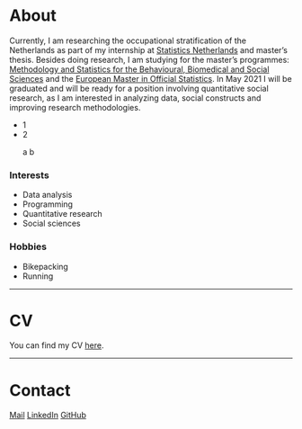 # About

Currently, I am researching the occupational stratification of the Netherlands as part of my internship at [Statistics Netherlands](https://www.cbs.nl/en-gb) and master’s thesis. Besides doing research, I am studying for the master’s programmes: [Methodology and Statistics for the Behavioural, Biomedical and Social Sciences](https://www.uu.nl/masters/en/methodology-and-statistics-behavioural-biomedical-and-social-sciences) and the [European Master in Official Statistics](https://ec.europa.eu/eurostat/web/european-statistical-system/emos). In May 2021 I will be graduated and will be ready for a position involving quantitative social research, as I am interested in analyzing data, social constructs and improving research methodologies.

<ul>
    <li> 1 </li>
    <li> 2 </li>
</ul>

<ul>
    <ri> a </ri>
    <ri> b </ri>
</ul>

### Interests

- Data analysis
- Programming
- Quantitative research
- Social sciences

### Hobbies

- Bikepacking
- Running

***

# CV

You can find my CV [here](CV-VB.pdf).

***

# Contact

[Mail](mailto:vivianbaars@gmail.com)   [LinkedIn](https://www.linkedin.com/in/vivianbaars/)   [GitHub](https://github.com/vvbrs)

